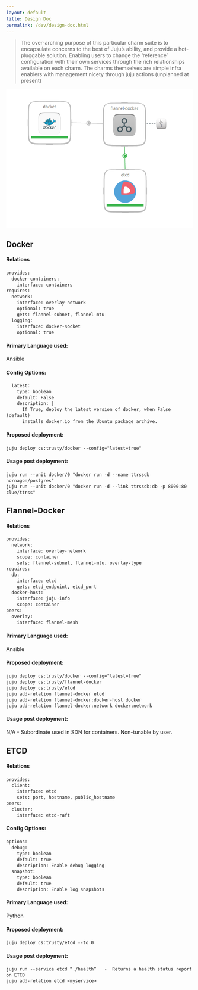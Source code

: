 ```yaml
---
layout: default
title: Design Doc
permalink: /dev/design-doc.html
---
```



> The over-arching purpose of this particular charm suite is to encapsulate concerns to the best of Juju’s ability, and provide a hot-pluggable solution. Enabling users to change the ‘reference’ configuration with their own services through the rich relationships available on each charm. The charms themselves are simple infra enablers with management nicety through juju actions (unplanned at present)


![](../images/docker_cluster.png)

## Docker

#### Relations

    provides:
      docker-containers:
        interface: containers
    requires:
      network:
        interface: overlay-network
        optional: true
        gets: flannel-subnet, flannel-mtu
      logging:
        interface: docker-socket
        optional: true


#### Primary Language used:
Ansible


#### Config Options:

      latest:
        type: boolean
        default: False
        description: |
          If True, deploy the latest version of docker, when False (default)
          installs docker.io from the Ubuntu package archive.

#### Proposed deployment:

    juju deploy cs:trusty/docker --config="latest=true"


#### Usage post deployment:

    juju run --unit docker/0 "docker run -d --name ttrssdb nornagon/postgres"
    juju run --unit docker/0 "docker run -d --link ttrssdb:db -p 8000:80 clue/ttrss"

## Flannel-Docker


#### Relations

    provides:
      network:
        interface: overlay-network
        scope: container
        sets: flannel-subnet, flannel-mtu, overlay-type
    requires:
      db:
        interface: etcd
        gets: etcd_endpoint, etcd_port
      docker-host:
        interface: juju-info
        scope: container
    peers:
      overlay:
        interface: flannel-mesh


#### Primary Language used:

Ansible

#### Proposed deployment:

    juju deploy cs:trusty/docker --config="latest=true"
    juju deploy cs:trusty/flannel-docker
    juju deploy cs:trusty/etcd
    juju add-relation flannel-docker etcd
    juju add-relation flannel-docker:docker-host docker
    juju add-relation flannel-docker:network docker:network


#### Usage post deployment:

N/A - Subordinate used in SDN for containers. Non-tunable by user.

## ETCD

#### Relations

    provides:
      client:
        interface: etcd
        sets: port, hostname, public_hostname
    peers:
      cluster:
        interface: etcd-raft


#### Config Options:

    options:
      debug:
        type: boolean
        default: true
        description: Enable debug logging
      snapshot:
        type: boolean
        default: true
        description: Enable log snapshots

#### Primary Language used:

Python

#### Proposed deployment:

    juju deploy cs:trusty/etcd --to 0


#### Usage post deployment:

    juju run --service etcd “./health”   -  Returns a health status report on ETCD
    juju add-relation etcd <myservice>


